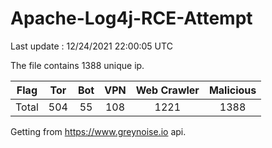 
# Apache-Log4j-RCE-Attempt

Last update : 12/24/2021 22:00:05 UTC

The file contains 1388 unique ip.

| Flag | Tor | Bot | VPN | Web Crawler | Malicious |
| :-:  | :-: | :-: | :-: | :-:         | :-:       |
| Total| 504  | 55  | 108  | 1221          | 1388        |

Getting from https://www.greynoise.io api.